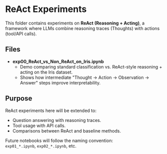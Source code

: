 # ReAct Experiments

This folder contains experiments on **ReAct (Reasoning + Acting)**, a framework where LLMs combine reasoning traces (Thoughts) with actions (tool/API calls).

## Files
- **exp00_ReAct_vs_Non_ReAct_on_Iris.ipynb**  
  - Demo comparing standard classification vs. ReAct-style reasoning + acting on the Iris dataset.  
  - Shows how intermediate "Thought → Action → Observation → Answer" steps improve interpretability.  

## Purpose
ReAct experiments here will be extended to:
- Question answering with reasoning traces.
- Tool usage with API calls.
- Comparisons between ReAct and baseline methods.

Future notebooks will follow the naming convention:  
`exp01_*.ipynb`, `exp02_*.ipynb`, etc.
